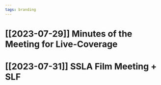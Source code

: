 ```yaml
---
tags: branding
---
```

# [[2023-07-29]] Minutes of the Meeting for Live-Coverage
# [[2023-07-31]] SSLA Film Meeting + SLF

